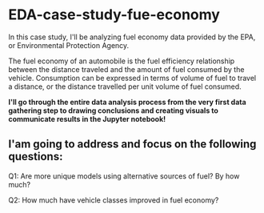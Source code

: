 # EDA-case-study-fue-economy
In this case study, I'll be analyzing fuel economy data provided by the EPA, or Environmental Protection Agency. 

The fuel economy of an automobile is the fuel efficiency relationship between the distance traveled and the amount of fuel consumed by the vehicle. Consumption can be expressed in terms of volume of fuel to travel a distance, or the distance travelled per unit volume of fuel consumed. 

**I'll go through the entire data analysis process from the very first data gathering step to drawing conclusions and creating visuals to communicate results in the Jupyter notebook!**

I'am going to address and focus on the following questions: 
-
Q1: Are more unique models using alternative sources of fuel? By how much? 

Q2: How much have vehicle classes improved in fuel economy?
